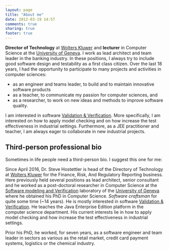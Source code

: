 ```yaml
---
layout: page
title: "About me"
date: 2012-03-19 14:57
comments: true
sharing: true
footer: true
---
```

**Director of Technology** at [Wolters Kluwer](https://wolterskluwer.com/) and **lecturer**  in Computer Science at the [University of Geneva](http://www.unige.ch/).
I work as lead architect and team leader in the banking industry. In these positions, I always try to include good software design and testability as a first class citizen.
Over the last 18 years, I had the opportunity to participate to many projects and activities in computer sciences:
- as an engineer and teams leader, to build and to maintain innovative software products
- as a teacher, to communicate my passion for computer sciences, and
- as a researcher, to work on new ideas and methods to improve software quality. 

I am  interested in software 
 [Validation & Verification](http://en.wikipedia.org/wiki/Verification_and_validation). More specifically, I am interested on how to apply model checking and on how increase the test effectiveness in industrial settings. Furthermore, as a JEE practitioner and teacher, I am always eager to collaborate in new industrial projects.


Third-person professional bio
----------------------------

Sometimes in life people need a third-person bio. I suggest this one for me:

Since April 2016, Dr. Steve Hostettler is head of the Directory of Technology at [Wolters Kluwer](https://wolterskluwer.com/) for the Finance, Risk, And Regulatory Reporting business. Here previously held several positions as lead architect, senior consultant and he worked as a post-doctoral researcher in Computer Science
at the [Software modeling and Verification](https://smv.unige.ch/) laboratory of the 
[University of Geneva](http://www.unige.ch/) where he obtained his PhD in Computer Science. 
*Software craftsman* for quite some time (~14 years). He is mostly interested in 
software [Validation & Verification](http://en.wikipedia.org/wiki/Verification_and_validation).
He teaches the Java Enterprise Edition platform in the computer science department. His current 
interests lie in how to apply model checking and how increase the test effectiveness in 
industrial settings.

Prior his PhD, he worked, for seven years, as a software engineer 
 and team leader in sectors as various as the retail market, credit card payment systems, logistics or the chemical industry. 

